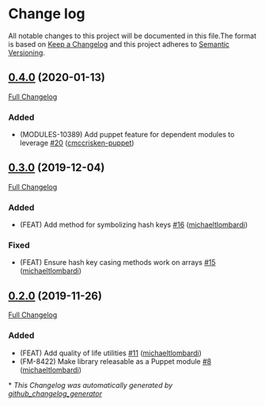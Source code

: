 # Change log

All notable changes to this project will be documented in this file.The format is based on [Keep a Changelog](http://keepachangelog.com/en/1.0.0/) and this project adheres to [Semantic Versioning](http://semver.org).

## [0.4.0](https://github.com/puppetlabs/ruby-pwsh/tree/0.4.0) (2020-01-13)

[Full Changelog](https://github.com/puppetlabs/ruby-pwsh/compare/0.3.0...0.4.0)

### Added

- \(MODULES-10389\) Add puppet feature for dependent modules to leverage [\#20](https://github.com/puppetlabs/ruby-pwsh/pull/20) ([cmccrisken-puppet](https://github.com/cmccrisken-puppet))

## [0.3.0](https://github.com/puppetlabs/ruby-pwsh/tree/0.3.0) (2019-12-04)

[Full Changelog](https://github.com/puppetlabs/ruby-pwsh/compare/0.2.0...0.3.0)

### Added

- \(FEAT\) Add method for symbolizing hash keys [\#16](https://github.com/puppetlabs/ruby-pwsh/pull/16) ([michaeltlombardi](https://github.com/michaeltlombardi))

### Fixed

- \(FEAT\) Ensure hash key casing methods work on arrays [\#15](https://github.com/puppetlabs/ruby-pwsh/pull/15) ([michaeltlombardi](https://github.com/michaeltlombardi))

## [0.2.0](https://github.com/puppetlabs/ruby-pwsh/tree/0.2.0) (2019-11-26)

[Full Changelog](https://github.com/puppetlabs/ruby-pwsh/compare/0.1.0...0.2.0)

### Added

- \(FEAT\) Add quality of life utilities [\#11](https://github.com/puppetlabs/ruby-pwsh/pull/11) ([michaeltlombardi](https://github.com/michaeltlombardi))
- \(FM-8422\) Make library releasable as a Puppet module [\#8](https://github.com/puppetlabs/ruby-pwsh/pull/8) ([michaeltlombardi](https://github.com/michaeltlombardi))



\* *This Changelog was automatically generated by [github_changelog_generator](https://github.com/skywinder/Github-Changelog-Generator)*
